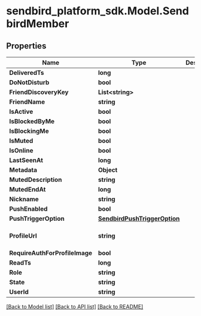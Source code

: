 
# sendbird_platform_sdk.Model.SendbirdMember

## Properties

Name | Type | Description | Notes
------------ | ------------- | ------------- | -------------
**DeliveredTs** | **long** |  | [optional] 
**DoNotDisturb** | **bool** |  | [optional] 
**FriendDiscoveryKey** | **List&lt;string&gt;** |  | [optional] 
**FriendName** | **string** |  | [optional] 
**IsActive** | **bool** |  | [optional] 
**IsBlockedByMe** | **bool** |  | [optional] 
**IsBlockingMe** | **bool** |  | [optional] 
**IsMuted** | **bool** |  | [optional] 
**IsOnline** | **bool** |  | [optional] 
**LastSeenAt** | **long** |  | [optional] 
**Metadata** | **Object** |  | [optional] 
**MutedDescription** | **string** |  | [optional] 
**MutedEndAt** | **long** |  | [optional] 
**Nickname** | **string** |  | [optional] 
**PushEnabled** | **bool** |  | [optional] 
**PushTriggerOption** | [**SendbirdPushTriggerOption**](SendbirdPushTriggerOption.md) |  | [optional] 
**ProfileUrl** | **string** |  | [optional] [default to ""]
**RequireAuthForProfileImage** | **bool** |  | [optional] 
**ReadTs** | **long** |  | [optional] 
**Role** | **string** |  | [optional] 
**State** | **string** |  | [optional] 
**UserId** | **string** |  | 

[[Back to Model list]](../README.md#documentation-for-models)
[[Back to API list]](../README.md#documentation-for-api-endpoints)
[[Back to README]](../README.md)

